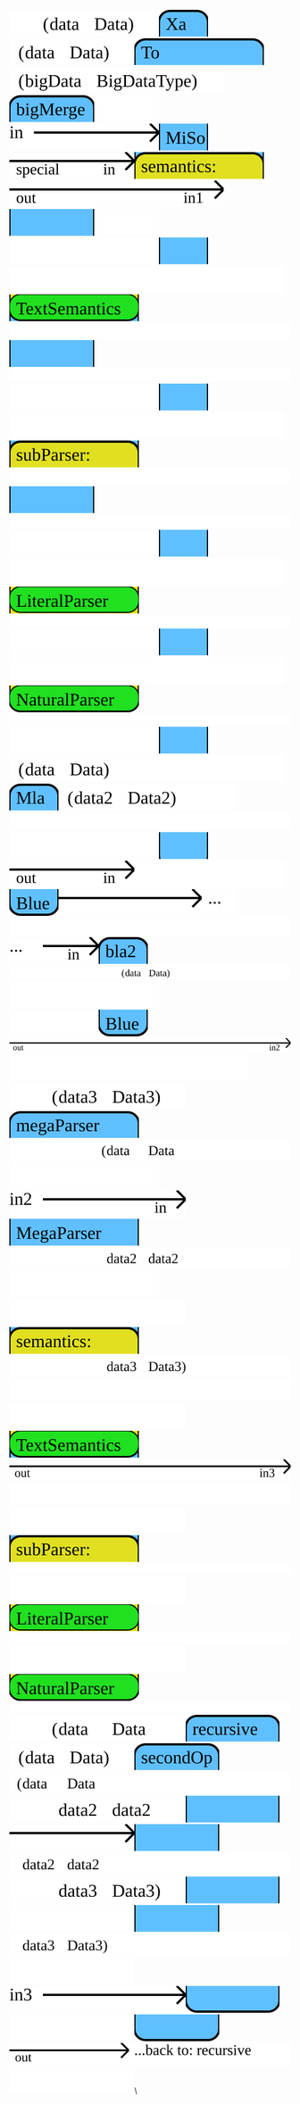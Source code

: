 [![arrow](flowdev/flow-bigTestFlow-arrow-0-0.svg)](https://google.com?q=Data)[![arrow](flowdev/flow-bigTestFlow-Xa-0.svg)](https://google.com?q=MiSo)[![arrow](flowdev/flow-bigTestFlow-arrow-178-0.svg)](https://google.com?q=Data)[![arrow](flowdev/flow-bigTestFlow-To-0.svg)](https://google.com?q=MiSo)[![arrow](flowdev/flow-bigTestFlow-arrow-406-0.svg)](https://google.com?q=MiSo)[![arrow](flowdev/flow-bigTestFlow-bigMerge-0.svg)](https://google.com?q=bigMerge)![filler](flowdev/flow-bigTestFlow-filler-674-0.svg)\
![arrow](flowdev/flow-bigTestFlow-arrow-0-1.svg)[![arrow](flowdev/flow-bigTestFlow-Xa-1.svg)](https://google.com?q=MiSo)![arrow](flowdev/flow-bigTestFlow-arrow-178-1.svg)![arrow](flowdev/flow-bigTestFlow-To-1.svg)![arrow](flowdev/flow-bigTestFlow-arrow-406-1.svg)[![arrow](flowdev/flow-bigTestFlow-bigMerge-1.svg)](https://google.com?q=bigMerge)![filler](flowdev/flow-bigTestFlow-filler-674-1.svg)\
![filler](flowdev/flow-bigTestFlow-filler-0-2.svg)[![arrow](flowdev/flow-bigTestFlow-Xa-2.svg)](https://google.com?q=MiSo)![filler](flowdev/flow-bigTestFlow-filler-44-2.svg)[![arrow](flowdev/flow-bigTestFlow-To-2.svg)](https://google.com?q=TextSemantics)![filler](flowdev/flow-bigTestFlow-filler-160-2.svg)[![arrow](flowdev/flow-bigTestFlow-bigMerge-2.svg)](https://google.com?q=bigMerge)![filler](flowdev/flow-bigTestFlow-filler-236-2.svg)\
![filler](flowdev/flow-bigTestFlow-filler-0-3.svg)[![arrow](flowdev/flow-bigTestFlow-Xa-3.svg)](https://google.com?q=MiSo)![filler](flowdev/flow-bigTestFlow-filler-44-3.svg)![arrow](flowdev/flow-bigTestFlow-To-3.svg)![filler](flowdev/flow-bigTestFlow-filler-160-3.svg)[![arrow](flowdev/flow-bigTestFlow-bigMerge-3.svg)](https://google.com?q=bigMerge)![filler](flowdev/flow-bigTestFlow-filler-236-3.svg)\
![filler](flowdev/flow-bigTestFlow-filler-0-4.svg)[![arrow](flowdev/flow-bigTestFlow-Xa-4.svg)](https://google.com?q=MiSo)![filler](flowdev/flow-bigTestFlow-filler-44-4.svg)[![arrow](flowdev/flow-bigTestFlow-To-4.svg)](https://google.com?q=LiteralParser)![filler](flowdev/flow-bigTestFlow-filler-160-4.svg)\
![filler](flowdev/flow-bigTestFlow-filler-0-5.svg)[![arrow](flowdev/flow-bigTestFlow-Xa-5.svg)](https://google.com?q=MiSo)![filler](flowdev/flow-bigTestFlow-filler-44-5.svg)[![arrow](flowdev/flow-bigTestFlow-To-5.svg)](https://google.com?q=NaturalParser)![filler](flowdev/flow-bigTestFlow-filler-160-5.svg)\
![filler](flowdev/flow-bigTestFlow-filler-0-6.svg)[![arrow](flowdev/flow-bigTestFlow-Xa-6.svg)](https://google.com?q=MiSo)[![arrow](flowdev/flow-bigTestFlow-arrow-178-6.svg)](https://google.com?q=Data)![filler](flowdev/flow-bigTestFlow-filler-156-6.svg)[![arrow](flowdev/flow-bigTestFlow-Mla-6.svg)](https://google.com?q=Blue)[![arrow](flowdev/flow-bigTestFlow-arrow-334-6.svg)](https://google.com?q=Data2)![filler](flowdev/flow-bigTestFlow-filler-358-6.svg)\
![filler](flowdev/flow-bigTestFlow-filler-0-7.svg)[![arrow](flowdev/flow-bigTestFlow-Xa-7.svg)](https://google.com?q=MiSo)![arrow](flowdev/flow-bigTestFlow-arrow-178-7.svg)![filler](flowdev/flow-bigTestFlow-filler-156-7.svg)[![arrow](flowdev/flow-bigTestFlow-Mla-7.svg)](https://google.com?q=Blue)![arrow](flowdev/flow-bigTestFlow-arrow-334-7.svg)![filler](flowdev/flow-bigTestFlow-filler-358-7.svg)\
![arrow](flowdev/flow-bigTestFlow-arrow-0-8.svg)[![arrow](flowdev/flow-bigTestFlow-bla2-8.svg)](https://google.com?q=Blue)[![arrow](flowdev/flow-bigTestFlow-arrow-124-8.svg)](https://google.com?q=Data)![filler](flowdev/flow-bigTestFlow-filler-598-8.svg)\
![filler](flowdev/flow-bigTestFlow-filler-0-9.svg)[![arrow](flowdev/flow-bigTestFlow-bla2-9.svg)](https://google.com?q=Blue)![arrow](flowdev/flow-bigTestFlow-arrow-124-9.svg)![filler](flowdev/flow-bigTestFlow-filler-518-9.svg)\
[![arrow](flowdev/flow-bigTestFlow-arrow-0-10.svg)](https://google.com?q=Data3)[![arrow](flowdev/flow-bigTestFlow-megaParser-10.svg)](https://google.com?q=MegaParser)[![arrow](flowdev/flow-bigTestFlow-arrow-274-10.svg)](https://google.com?q=Data)![filler](flowdev/flow-bigTestFlow-filler-598-10.svg)\
![arrow](flowdev/flow-bigTestFlow-arrow-0-11.svg)[![arrow](flowdev/flow-bigTestFlow-megaParser-11.svg)](https://google.com?q=MegaParser)[![arrow](flowdev/flow-bigTestFlow-arrow-274-11.svg)](https://google.com?q=data2)![filler](flowdev/flow-bigTestFlow-filler-598-11.svg)\
![filler](flowdev/flow-bigTestFlow-filler-0-12.svg)![arrow](flowdev/flow-bigTestFlow-megaParser-12.svg)[![arrow](flowdev/flow-bigTestFlow-arrow-274-12.svg)](https://google.com?q=Data3)![filler](flowdev/flow-bigTestFlow-filler-440-12.svg)\
![filler](flowdev/flow-bigTestFlow-filler-0-13.svg)[![arrow](flowdev/flow-bigTestFlow-megaParser-13.svg)](https://google.com?q=TextSemantics)![arrow](flowdev/flow-bigTestFlow-arrow-274-13.svg)![filler](flowdev/flow-bigTestFlow-filler-440-13.svg)\
![filler](flowdev/flow-bigTestFlow-filler-0-14.svg)![arrow](flowdev/flow-bigTestFlow-megaParser-14.svg)![filler](flowdev/flow-bigTestFlow-filler-116-14.svg)\
![filler](flowdev/flow-bigTestFlow-filler-0-15.svg)[![arrow](flowdev/flow-bigTestFlow-megaParser-15.svg)](https://google.com?q=LiteralParser)![filler](flowdev/flow-bigTestFlow-filler-116-15.svg)\
![filler](flowdev/flow-bigTestFlow-filler-0-16.svg)[![arrow](flowdev/flow-bigTestFlow-megaParser-16.svg)](https://google.com?q=NaturalParser)![filler](flowdev/flow-bigTestFlow-filler-116-16.svg)\
[![arrow](flowdev/flow-bigTestFlow-arrow-0-17.svg)](https://google.com?q=Data)[![arrow](flowdev/flow-bigTestFlow-recursive-17.svg)](https://google.com?q=recursive)[![arrow](flowdev/flow-bigTestFlow-arrow-242-17.svg)](https://google.com?q=Data)[![arrow](flowdev/flow-bigTestFlow-secondOp-17.svg)](https://google.com?q=recursive)![arrow](flowdev/flow-bigTestFlow-arrow-430-17.svg)\
[![arrow](flowdev/flow-bigTestFlow-arrow-0-18.svg)](https://google.com?q=data2)[![arrow](flowdev/flow-bigTestFlow-recursive-18.svg)](https://google.com?q=recursive)![arrow](flowdev/flow-bigTestFlow-arrow-242-18.svg)[![arrow](flowdev/flow-bigTestFlow-secondOp-18.svg)](https://google.com?q=recursive)![arrow](flowdev/flow-bigTestFlow-arrow-430-18.svg)\
[![arrow](flowdev/flow-bigTestFlow-arrow-0-19.svg)](https://google.com?q=Data3)[![arrow](flowdev/flow-bigTestFlow-recursive-19.svg)](https://google.com?q=recursive)![filler](flowdev/flow-bigTestFlow-filler-242-19.svg)[![arrow](flowdev/flow-bigTestFlow-secondOp-19.svg)](https://google.com?q=recursive)![arrow](flowdev/flow-bigTestFlow-arrow-430-19.svg)![filler](flowdev/flow-bigTestFlow-filler-620-19.svg)\
![arrow](flowdev/flow-bigTestFlow-arrow-0-20.svg)[![arrow](flowdev/flow-bigTestFlow-recursive-20.svg)](https://google.com?q=recursive)![filler](flowdev/flow-bigTestFlow-filler-242-20.svg)[![arrow](flowdev/flow-bigTestFlow-secondOp-20.svg)](https://google.com?q=recursive)![arrow](flowdev/flow-bigTestFlow-arrow-430-20.svg)![filler](flowdev/flow-bigTestFlow-filler-620-20.svg)\


